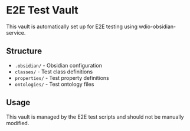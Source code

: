 # E2E Test Vault

This vault is automatically set up for E2E testing using wdio-obsidian-service.

## Structure

- `.obsidian/` - Obsidian configuration
- `classes/` - Test class definitions
- `properties/` - Test property definitions  
- `ontologies/` - Test ontology files

## Usage

This vault is managed by the E2E test scripts and should not be manually modified.